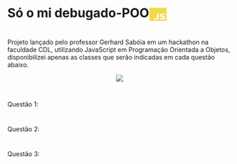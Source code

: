 # Só o mi debugado-POO<img align="center" alt="Gut-Js" height="30" width="40" src="https://raw.githubusercontent.com/devicons/devicon/master/icons/javascript/javascript-plain.svg">
#
Projeto lançado pelo professor Gerhard Sabóia em um hackathon na faculdade CDL, utilizando JavaScript em Programação Orientada a Objetos, disponibilizei apenas as classes que serão indicadas em cada questão abaixo.

<div align="center">
<img src="https://user-images.githubusercontent.com/89606273/175608300-64637ca8-cdd7-48cc-9ff6-0b0d7ef79905.png" width="200px" />
</div>

#
Questão 1: <br>
#
Questão 2: <br>
#
Questão 3: <br>
#
